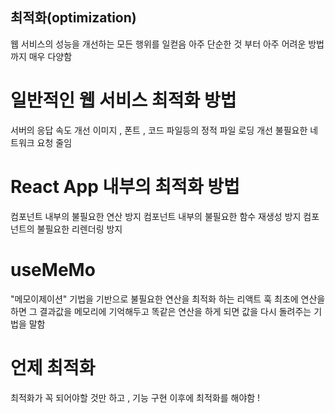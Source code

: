 ## 최적화(optimization)
웹 서비스의 성능을 개선하는 모든 행위를 일컫음
아주 단순한 것 부터 아주 어려운 방법 까지 매우 다양함

# 일반적인 웹 서비스 최적화 방법
서버의 응답 속도 개선
이미지 , 폰트 , 코드 파일등의 정적 파일 로딩 개선
불필요한 네트워크 요청 줄임

# React App 내부의 최적화 방법
컴포넌트 내부의 불필요한 연산 방지
컴포넌트 내부의 불필요한 함수 재생성 방지
컴포넌트의 불필요한 리렌더링 방지

# useMeMo
"메모이제이션" 기법을 기반으로 불필요한 연산을 최적화 하는 리액트 훅
최초에 연산을 하면 그 결과값을 메모리에 기억해두고 똑같은 연산을 하게 되면 값을 다시 돌려주는 기법을 말함

# 언제 최적화
최적화가 꼭 되어야할 것만 하고 , 기능 구현 이후에 최적화를 해야함 ! 
